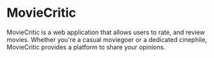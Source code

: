# MovieCritic
MovieCritic is a web application that allows users to rate, and review movies. Whether you're a casual moviegoer or a dedicated cinephile, MovieCritic provides a platform to share your opinions.
